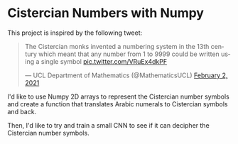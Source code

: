 # Cistercian Numbers with Numpy

This project is inspired by the following tweet:

<blockquote class="twitter-tweet"><p lang="en" dir="ltr">The Cistercian monks invented a numbering system in the 13th century which meant that any number from 1 to 9999 could be written using a single symbol <a href="https://t.co/VRuEx4dkPF">pic.twitter.com/VRuEx4dkPF</a></p>&mdash; UCL Department of Mathematics (@MathematicsUCL) <a href="https://twitter.com/MathematicsUCL/status/1356558846093914114?ref_src=twsrc%5Etfw">February 2, 2021</a></blockquote> <script async src="https://platform.twitter.com/widgets.js" charset="utf-8"></script>

I'd like to use Numpy 2D arrays to represent the Cistercian number symbols and create a function that translates Arabic numerals to Cistercian symbols and back.

Then, I'd like to try and train a small CNN to see if it can decipher the Cistercian number symbols.
